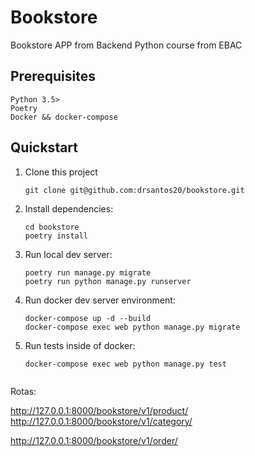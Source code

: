 # Bookstore

Bookstore APP from Backend Python course from EBAC

## Prerequisites

```
Python 3.5>
Poetry
Docker && docker-compose
```

## Quickstart

1. Clone this project

   ```shell
   git clone git@github.com:drsantos20/bookstore.git
   ```

2. Install dependencies:

   ```shell
   cd bookstore
   poetry install
   ```

3. Run local dev server:

   ``` shell
   poetry run manage.py migrate
   poetry run python manage.py runserver
   ```

4. Run docker dev server environment:

   ```shell
   docker-compose up -d --build 
   docker-compose exec web python manage.py migrate
   ```

5. Run tests inside of docker:

   ```shell
   docker-compose exec web python manage.py test


Rotas:

http://127.0.0.1:8000/bookstore/v1/product/
http://127.0.0.1:8000/bookstore/v1/category/

http://127.0.0.1:8000/bookstore/v1/order/
